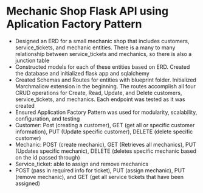# Mechanic Shop Flask API using Aplication Factory Pattern
*	Designed an ERD for a small mechanic shop that includes customers, service_tickets, and mechanic entities. There is a many to many relationship between service_tickets and mechanics, so there is also a junction table 
*	Constructed models for each of these entities based on ERD. Created the database and initialized flask app and sqlalchemy
*	Created Schemas and Routes for entities with blueprint folder. Initialized Marchmallow extension in the beginning. The routes accomplish all four CRUD operations for Create, Read, Update, and Delete customers, service_tickets, and mechanics. Each endpoint was tested as it was created
*	Ensured Application Factory Pattern was used for modularity, scalability, configuration, and testing 
*	Customer: Post (creating a customer), GET (get all or specific customer information), PUT (Update specific customer), DELETE (delete specific customer) 
*	Mechanic: POST (create mechanic), GET (Retrieves all mechanics), PUT (Updates specific mechanic), DELETE (deletes specific mechanic based on the id passed through)
*	Service_ticket: able to assign and remove mechanics 
*	POST (pass in required info for ticket), PUT (assign mechanic), PUT (remove mechanic), and GET (get all service tickets that have been assigned) 
